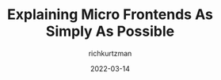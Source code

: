---
author: richkurtzman
date: 2022-03-14
permalink: false
publisher: thepracticaldev
tags:
  - micro-frontends
target_url: https://dev.to/richkurtzman/explaining-micro-frontends-as-simply-as-possible-2pch
title: Explaining Micro Frontends As Simply As Possible
---